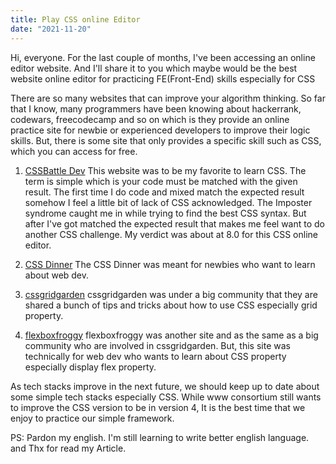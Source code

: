 ```yaml
---
title: Play CSS online Editor 
date: "2021-11-20"
---
```



Hi, everyone. For the last couple of months, I've been accessing an online editor website. And I'll share it to you which maybe would be the best website online editor for practicing FE(Front-End) skills especially for CSS 

There are so many websites that can improve your algorithm thinking. So far that I know, many programmers have been knowing about hackerrank, codewars, freecodecamp and so on which is they provide an online practice site for newbie or experienced developers to improve their logic skills. But, there is some site that only provides a specific skill such as CSS, which you can access for free.

<!-- 3. CSSBattle dev -->
1. [CSSBattle Dev](https://cssbattle.dev/)
This website was to be my favorite to learn CSS. The term is simple which is your code must be matched with the given result. The first time I do code and mixed match the expected result somehow I feel a little bit of lack of CSS acknowledged. The Imposter syndrome caught me in while trying to find the best CSS syntax. But after I've got matched the expected result that makes me feel want to do another CSS challenge. My verdict was about at 8.0 for this CSS online editor.

<!-- 4. CSS Dinner -->
2. [CSS Dinner](https://flukeout.github.io/)
The CSS Dinner was meant for newbies who want to learn about web dev.

<!-- 5. CSS Grid Garden -->
3. [cssgridgarden](http://cssgridgarden.com/)
cssgridgarden was under a big community that they are shared a bunch of tips and tricks about how to use CSS especially grid property. 

<!-- 6. Flexbox Froggy -->
4. [flexboxfroggy](https://flexboxfroggy.com/)
flexboxfroggy was another site and as the same as a big community who are involved in cssgridgarden. But, this site was technically for web dev who wants to learn about CSS property especially display flex property.

<!-- 7. Conclusion -->

As tech stacks improve in the next future, we should keep up to date about some simple tech stacks especially CSS. While www consortium still wants to improve the CSS version to be in version 4, It is the best time that we enjoy to practice our simple framework. 

PS:
Pardon my english. I'm still learning to write better english language.
and Thx for read my Article.

